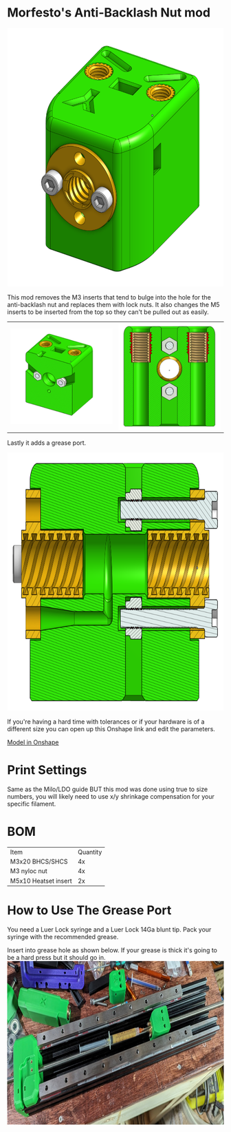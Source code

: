 # Morfesto's Anti-Backlash Nut mod

<img src="/Millennium-Milo-V1.5-MODS/Morfesto/Anti-Backlash%20Nut%20Mod/images/iso_view.png" height="600">

This mod removes the M3 inserts that tend to bulge into the hole for the anti-backlash nut and replaces them with lock nuts. It also changes the M5 inserts to be inserted from the top so they can't be pulled out as easily.
<table>
    <tr>
        <td><img src="/Millennium-Milo-V1.5-MODS/Morfesto/Anti-Backlash%20Nut%20Mod/images/cutout_nuts_view.png" width="400"></td>
        <td><img src="/Millennium-Milo-V1.5-MODS/Morfesto/Anti-Backlash%20Nut%20Mod/images/cutout_insert_view.png" width="400"></td>
    </tr>
</table>

Lastly it adds a grease port. 

<img src="/Millennium-Milo-V1.5-MODS/Morfesto/Anti-Backlash%20Nut%20Mod/images/cutout_sideview.png" height="600">

If you're having a hard time with tolerances or if your hardware is of a different size you can open up this Onshape link and edit the parameters.

[Model in Onshape](https://cad.onshape.com/documents/ad61f8ae473d135feabd2e81/w/a8a77c03487b52f66df65681/e/e948fd554dec3bcaa4e45c56)

# Print Settings

Same as the Milo/LDO guide BUT this mod was done using true to size numbers, you will likely need to use x/y shrinkage compensation for your specific filament.

# BOM
<table>
    <tr>
        <td>Item</td>
        <td>Quantity</td>
    </tr>
    <tr>
        <td>M3x20 BHCS/SHCS</td>
        <td>4x</td>
    </tr>
    <tr>
        <td>M3 nyloc nut</td>
        <td>4x</td>
    </tr>
    <tr>
        <td>M5x10 Heatset insert</td>
        <td>2x</td>
    </tr>
</table>


# How to Use The Grease Port

You need a Luer Lock syringe and a Luer Lock 14Ga blunt tip. Pack your syringe with the recommended grease.

Insert into grease hole as shown below. If your grease is thick it's going to be a hard press but it should go in.
<img src="/Millennium-Milo-V1.5-MODS/Morfesto/Anti-Backlash%20Nut%20Mod/images/greasing_it_up.jpg" height="380">
